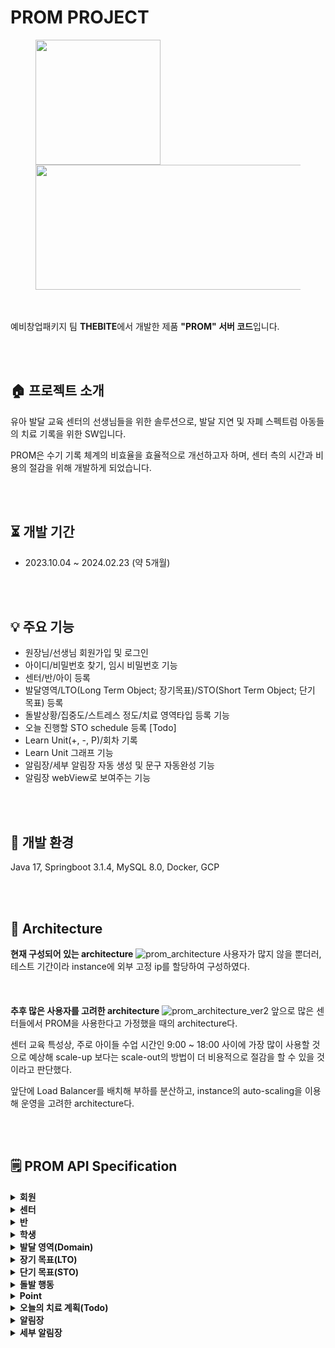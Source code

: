 # PROM PROJECT
<figure class="half">
  <a href="link"><img src="https://github.com/Chani17/ToryAba-Server/blob/main/thebite_logo.png" width="200" height="200"></a> 
  <a href="link"><img src="https://github.com/Chani17/ToryAba-Server/blob/main/prom_logo.png" width="500" height="200"></a>
</figure>
<br><br>
예비창업패키지 팀 <b>THEBITE</b>에서 개발한 제품 <b>"PROM" 서버 코드</b>입니다.

<br><br>
##  🏠  프로젝트 소개
유아 발달 교육 센터의 선생님들을 위한 솔루션으로, 발달 지연 및 자폐 스펙트럼 아동들의 치료 기록을 위한 SW입니다.

PROM은 수기 기록 체계의 비효율을 효율적으로 개선하고자 하며, 센터 측의 시간과 비용의 절감을 위해 개발하게 되었습니다.

<br><br>
## ⏳ 개발 기간
- 2023.10.04 ~ 2024.02.23 (약 5개월)

<br><br>
## 💡 주요 기능
- 원장님/선생님 회원가입 및 로그인
- 아이디/비밀번호 찾기, 임시 비밀번호 기능
- 센터/반/아이 등록
- 발달영역/LTO(Long Term Object; 장기목표)/STO(Short Term Object; 단기 목표) 등록
- 돌발상황/집중도/스트레스 정도/치료 영역타입 등록 기능
- 오늘 진행할 STO schedule 등록 [Todo]
- Learn Unit(+, -, P)/회차 기록
- Learn Unit 그래프 기능
- 알림장/세부 알림장 자동 생성 및 문구 자동완성 기능
- 알림장 webView로 보여주는 기능

<br><br>
## 🔧 개발 환경
Java 17, Springboot 3.1.4, MySQL 8.0, Docker, GCP

<br><br>
## 📌 Architecture
**현재 구성되어 있는 architecture**
![prom_architecture](https://github.com/Chani17/ToryAba-Server/blob/main/prom_architecture.png)
사용자가 많지 않을 뿐더러, 테스트 기간이라 instance에 외부 고정 ip를 할당하여 구성하였다.
<br><br><br><br>
**추후 많은 사용자를 고려한 architecture**
![prom_architecture_ver2](https://github.com/Chani17/ToryAba-Server/blob/main/prom_architecture_ver2.png)
앞으로 많은 센터들에서 PROM을 사용한다고 가정했을 때의 architecture다.

센터 교육 특성상, 주로 아이들 수업 시간인 9:00 ~ 18:00 사이에 가장 많이 사용할 것으로 예상해 scale-up 보다는 scale-out의 방법이 더 비용적으로 절감을 할 수 있을 것이라고 판단했다.

앞단에 Load Balancer를 배치해 부하를 분산하고, instance의 auto-scaling을 이용해 운영을 고려한 architecture다.


<br><br>
## 🗒️ PROM API Specification
<details>
  <summary><b>회원<br></b></summary>
    <table>
      <tr>
        <th scope="col">기능</th>
        <th scope="col">Endpoint</th>
        <th scope="col">Request Header</th>
        <th scope="col">Request Payload</th>
        <th scope="col">Response Data</th>
      </tr>
      <tr>
        <td>원장님 회원가입</td>
        <td>POST /members/join</td>
        <td></td>
        <td>- id: String<br> - password: String<br> - name: String<br> - email: String<br> - phone: String</td>
        <td>- result: boolean</td>
      </tr>
      <tr>
        <td>선생님 회원가입</td>
        <td>POST /members/therapist/join</td>
        <td></td>
        <td>- id: String<br> - password: String<br> - name: String<br> - email: String<br> - phone: String<br> - centerId: Long</td>
        <td>- result: boolean</td>
      </tr>
      <tr>
        <td>로그인</td>
        <td>POST /members/login</td>
        <td></td>
        <td>- id: String<br> - password: String</td>
        <td>- name: String<br> - token: String</td>
      </tr>
      <tr>
        <td>token 유효성 검증</td>
        <td>POST /valid/token</td>
        <td>- headers: Map<String, String></td>
        <td></td>
        <td>- name: String<br> - result: boolean</td>
      </tr>
      <tr>
        <td>ID 찾기</td>
        <td>POST /members/find/id</td>
        <td></td>
        <td>- name: String<br> - phone: String<br> - email: String</td>
        <td>- id: String</td>
      </tr>
      <tr>
        <td>비밀번호 찾기</td>
        <td>POST /members/find/password</td>
        <td></td>
        <td>- id: String<br> - name: String<br> - phone: String</td>
        <td>- password: String</td>
      </tr>
      <tr>
        <td>비밀번호 변경</td>
        <td>POST /members/password</td>
        <td></td>
        <td>- beforePassword: String<br> - afterPassword: String<br></td>
        <td>- result: boolean</td>
      </tr>
      <tr>
        <td>프로필 수정</td>
        <td>PATCH /edit/profile</td>
        <td></td>
        <td>- name: String<br> - fote: String<br> - qulification: List<String></td>
        <td>- name: String<br> - forte: String<br> - qualification: List<String><br> - centerName: String</td>
      </tr>
      <tr>
        <td>프로필 조회</td>
        <td>GET /profile</td>
        <td></td>
        <td></td>
        <td>- name: String<br> - forte: String<br> - qualification: List<String><br> - centerName: String</td>
      </tr>
    </table>
</details>
<details>
  <summary><b>센터<br></b></summary>
    <table>
      <tr>
        <th scope="col">기능</th>
        <th scope="col">Endpoint</th>
        <th scope="col">Path Variable</th>
        <th scope="col">Request Payload</th>
        <th scope="col">Response Data</th>
      </tr>
      <tr>
        <td>센터 추가</td>
        <td>POST /center</td>
        <td></td>
        <td>- name: String</td>
        <td>- centerId: Long<br> - centerName: String<br> - director: Director</td>
      </tr>
      <tr>
        <td>센터 수정</td>
        <td>PATCH /center/{centerId}</td>
        <td>- centerId: Long</td>
        <td>- name: String</td>
        <td>- centerId: Long<br> - centerName: String<br> - director: Director</td>
      </tr>
      <tr>
        <td>센터 목록 조회</td>
        <td>GET /centers</td>
        <td></td>
        <td></td>
        <td>- centerList: List<Center></td>
      </tr>
      <tr>
        <td>센터 삭제</td>
        <td>DELETE /center/{centerId}</td>
        <td>- cneterId: Long</td>
        <td></td>
        <td>- result: boolean</td>
      </tr>
    </table>
</details>
<details>
  <summary><b>반<br></b></summary>
    <table>
      <tr>
        <th scope="col">기능</th>
        <th scope="col">Endpoint</th>
        <th scope="col">Path Variable</th>
        <th scope="col">Request Payload</th>
        <th scope="col">Response Data</th>
      </tr>
      <tr>
        <td>반 추가</td>
        <td>POST /{centerId}/classes</td>
        <td>- centerId: Long</td>
        <td>- name: String</td>
        <td>- classId: Long<br> - className: String<br> - center: Center</td>
      </tr>
      <tr>
        <td>반 수정</td>
        <td>PATCH /classes/{classId}</td>
        <td>- classId: Long</td>
        <td>- name: String</td>
        <td>- classId: Long<br> - className: String<br> - center: Center</td>
      </tr>
      <tr>
        <td>반 목록 조회</td>
        <td>GET /{centerId}/classes</td>
        <td>- centerId: Long</td>
        <td></td>
        <td>- classList: List<Class></td>
      </tr>
      <tr>
        <td>반 삭제</td>
        <td>DELETE /classes/{classId}</td>
        <td>- classId: Long</td>
        <td></td>
        <td>- result: boolean</td>
      </tr>
    </table>
</details>
<details>
  <summary><b>학생<br></b></summary>
    <table>
      <tr>
        <th scope="col">기능</th>
        <th scope="col">Endpoint</th>
        <th scope="col">Path Variable</th>
        <th scope="col">Request Payload</th>
        <th scope="col">Response Data</th>
      </tr>
      <tr>
        <td>학생 추가</td>
        <td>POST /{classId}/students</td>
        <td>- classId: Long</td>
        <td>- name: String<br> - birth: String<br> - etc: String<br> - parentName: String<br> - startDate: String</td>
        <td>- studentId: Long<br> - studentName: String<br> - birth: String<br> - etc: String<br> - parentName: Stirng<br> - startDate: String<br> - endDate: String<br> - registerDate: String<br> - class: Class</td>
      </tr>
      <tr>
        <td>학생 정보 수정</td>
        <td>PATCH /students/{studentId}</td>
        <td>- studentId: Long</td>
        <td>- name: String<br> - birth: String<br> - etc: String<br> - parentName: String<br> - startDate: String<br> - endDate: String<br> - registerDate: String</td>
        <td>- studentId: Long<br> - studentName: String<br> - birth: String<br> - etc: String<br> - parentName: Stirng<br> - startDate: String<br> - endDate: String<br> - registerDate: String<br> - class: Class</td>
      </tr>
      <tr>
        <td>시작 날짜 변경</td>
        <td>PATCH /students/{studentId}/startDate</td>
        <td>- studentId: Long</td>
        <td>- date: String</td>
        <td>- studentId: Long<br> - studentName: String<br> - birth: String<br> - etc: String<br> - parentName: Stirng<br> - startDate: String<br> - endDate: String<br> - registerDate: String<br> - class: Class</td>
      </tr>
      <tr>
        <td>종료 날짜 변경</td>
        <td>PATCH /students/{studentId}/endDate</td>
        <td>- studentId: Long</td>
        <td>- date: String</td>
        <td>- studentId: Long<br> - studentName: String<br> - birth: String<br> - etc: String<br> - parentName: Stirng<br> - startDate: String<br> - endDate: String<br> - registerDate: String<br> - class: Class</td>
      </tr>
      <tr>
        <td>학생 목록 조회</td>
        <td>GET /{classId}/students</td>
        <td>- classId: Long</td>
        <td></td>
        <td>- studentList: List<Student></td>
      </tr>
          <tr>
        <td>학생 삭제</td>
        <td>GET /students/{studentId}</td>
        <td>- studentId: Long</td>
        <td></td>
        <td>- result: boolean</td>
      </tr>
    </table>
</details>
<details>
  <summary><b>발달 영역(Domain)<br></b></summary>
    <table>
      <tr>
        <th scope="col">기능</th>
        <th scope="col">Endpoint</th>
        <th scope="col">Path Variable</th>
        <th scope="col">Request Payload</th>
        <th scope="col">Response Data</th>
      </tr>
      <tr>
        <td>발달 영역 추가</td>
        <td>POST /domains/{centerId}</td>
        <td>- centerId: Long</td>
        <td>- name: String<br> - type: String<br> - contents: String</td>
        <td></td>
      </tr>
      <tr>
        <td>발달 영역 정보 수정</td>
        <td>PATCH /domains/{domainId}</td>
        <td>- domainId: Long</td>
        <td>- name: String</td>
        <td>- id: Long<br> - templateNum: int<br> - name: String<br> - registerDate: String<br> - centerId: Long</td>
      </tr>
      <tr>
        <td>발달 영역 리스트 가져오기</td>
        <td>GET /domains/{domainId}</td>
        <td>- domainId: Long</td>
        <td></td>
        <td>- domainList<Domain></td>
      </tr>
      <tr>
        <td>발달 영역 삭제</td>
        <td>DELETE /domains/{domainId}</td>
        <td>- domainId: Long</td>
        <td></td>
        <td>- result: boolean</td>
      </tr>
    </table>
</details>
<details>
  <summary><b>장기 목표(LTO)<br></b></summary>
    <table>
      <tr>
        <th scope="col">기능</th>
        <th scope="col">Endpoint</th>
        <th scope="col">Path Variable</th>
        <th scope="col">Request Payload</th>
        <th scope="col">Response Data</th>
      </tr>
      <tr>
        <td>LTO 추가</td>
        <td>POST /{domainId}/ltos/{studentId}</td>
        <td>- domainId: Long<br> - studentId: Long</td>
        <td>- name: String<br> - contents: String<br> - developType: List<String></td>
        <td>- ltoId: Long<br> - templateNum: int<br> - status: String<br> - name: String<br> - contents: String<br> - developType: List<String><br> - achieveDate: String<br> - registerDate: String<br> - delYN: String<br> - domainId: Long<br> - studentId: Long</td>
      </tr>
      <tr>
        <td>LTO 상태 수정(stop, in progress)</td>
        <td>PATCH /ltos/{ltoId}/status</td>
        <td>- ltoId: Long</td>
        <td>- status: String</td>
        <td>- ltoId: Long<br> - templateNum: int<br> - status: String<br> - name: String<br> - contents: String<br> - developType: List<String><br> - achieveDate: String<br> - registerDate: String<br> - delYN: String<br> - domainId: Long<br> - studentId: Long</td>
      </tr>
      <tr>
        <td>LTO 상태 수정(hit)</td>
        <td>PATCH /ltos/{ltoId}/hit/status</td>
        <td>- ltoId: Long</td>
        <td>- status: String</td>
        <td>- ltoId: Long<br> - templateNum: int<br> - status: String<br> - name: String<br> - contents: String<br> - developType: List<String><br> - achieveDate: String<br> - registerDate: String<br> - delYN: String<br> - domainId: Long<br> - studentId: Long</td>
      </tr>
      <tr>
        <td>LTO 내용 수정</td>
        <td>PATCH /ltos/{ltoId}</td>
        <td>- ltoId: Long</td>
        <td>- name: String<br> - contents: String<br> - developType: List<String></td>
        <td>- ltoId: Long<br> - templateNum: int<br> - status: String<br> - name: String<br> - contents: String<br> - developType: List<String><br> - achieveDate: String<br> - registerDate: String<br> - delYN: String<br> - domainId: Long<br> - studentId: Long</td>
      </tr>
      <tr>
        <td>LTO 발달 유형 종류 수정</td>
        <td>PATCH /ltos/{ltoId}/develop/add</td>
        <td>- ltoId: Long</td>
        <td>- content: String</td>
        <td>- developType: List<String></td>
      </tr>
      <tr>
        <td>LTO 발달 유형 종류 삭제</td>
        <td>PATCH /ltos/{ltoId}/develop/remove</td>
        <td>- ltoId: Long</td>
        <td>- content: String</td>
        <td>- developType: List<String></td>
      </tr>
      <tr>
        <td>LTO 목록 가져오기</td>
        <td>GET /{domainId}/{studentId}/ltos</td>
        <td>- domainId: Long<br> - studentId: Long</td>
        <td></td>
        <td>- ltoList: List<LtoResponse></td>
      </tr>
      <tr>
        <td>LTO 그래프 가져오기</td>
        <td>GET /ltos/{ltoId}/graphs</td>
        <td>- ltoId: Long</td>
        <td></td>
        <td>- response: List<LtoGraphResponse></td>
      </tr>
      <tr>
        <td>LTO 삭제하기</td>
        <td>DELETE /ltos/{ltoId}</td>
        <td>- ltoId: Long</td>
        <td></td>
        <td>- result: boolean</td>
      </tr>
    </table>
</details>
<details>
  <summary><b>단기 목표(STO)<br></b></summary>
    <table>
      <tr>
        <th scope="col">기능</th>
        <th scope="col">Endpoint</th>
        <th scope="col">Path Variable</th>
        <th scope="col">Request Payload</th>
        <th scope="col">Response Data</th>
      </tr>
      <tr>
        <td>STO 추가</td>
        <td>POST /{ltoId}/stos</td>
        <td>- ltoId: Long</td>
        <td>- name: String<br> - contents: String<br> - count: int<br> - goal: int<br> - goalType: String<br> - goalAmount: int<br> - urgeContent: String<br> - enforceContent: String<br> - memo: String<br> - registrant: String</td>
        <td>- stoId: Long<br> - templateNum: int<br> - status: String<br> - name: String<br> - contents: String<br> - count: int<br> - goal: int<br> - goalType: String<br> - goalAmount: int<br> - achievementOrNot: String<br> - urgeContent: String<br> - enforceContent: String<br> - memo: String<br> - round: int<br> - hitGoalDate: String<br> - registerDate: String<br> - delYN: String<br> - pointList: List<Point><br> - stressStatus: String<br> - concentration: String<br> - significant: String<br> - looseCannonList: List<String><br> - ltoId: Long</td>
      </tr>
      <tr>
        <td>STO 상태 변경(stop, in progress)</td>
        <td>PATCH /stos/{stoId}/status</td>
        <td>- stoId: Long</td>
        <td>- status: String</td>
        <td>- stoId: Long<br> - templateNum: int<br> - status: String<br> - name: String<br> - contents: String<br> - count: int<br> - goal: int<br> - goalType: String<br> - goalAmount: int<br> - achievementOrNot: String<br> - urgeContent: String<br> - enforceContent: String<br> - memo: String<br> - round: int<br> - hitGoalDate: String<br> - registerDate: String<br> - delYN: String<br> - pointList: List<Point><br> - stressStatus: String<br> - concentration: String<br> - significant: String<br> - looseCannonList: List<String><br> - ltoId: Long</td>
      </tr>
      <tr>
        <td>STO 상태 변경(hit)</td>
        <td>PATCH /stos/{stoId}/hit/status</td>
        <td>- stoId: Long</td>
        <td>- status: String</td>
        <td>- stoId: Long<br> - templateNum: int<br> - status: String<br> - name: String<br> - contents: String<br> - count: int<br> - goal: int<br> - goalType: String<br> - goalAmount: int<br> - achievementOrNot: String<br> - urgeContent: String<br> - enforceContent: String<br> - memo: String<br> - round: int<br> - hitGoalDate: String<br> - registerDate: String<br> - delYN: String<br> - pointList: List<Point><br> - stressStatus: String<br> - concentration: String<br> - significant: String<br> - looseCannonList: List<String><br> - ltoId: Long</td>
      </tr>
      <tr>
        <td>STO 내용 변경</td>
        <td>PATCH /stos/{stoId}</td>
        <td>- stoId: Long</td>
        <td>- name: String<br> - contents: String<br> - count: int<br> - goal: int<br> - goalType: String<br> - goalAmount: int<br> - urgeContent: String<br> - enforceContent: String<br> - memo: String<br></td>
        <td>- stoId: Long<br> - templateNum: int<br> - status: String<br> - name: String<br> - contents: String<br> - count: int<br> - goal: int<br> - goalType: String<br> - goalAmount: int<br> - achievementOrNot: String<br> - urgeContent: String<br> - enforceContent: String<br> - memo: String<br> - round: int<br> - hitGoalDate: String<br> - registerDate: String<br> - delYN: String<br> - pointList: List<Point><br> - stressStatus: String<br> - concentration: String<br> - significant: String<br> - looseCannonList: List<String><br> - ltoId: Long</td>
      </tr>
      <tr>
        <td>준거 도달(hit) 회차 업데이트</td>
        <td>PATCH /stos/{stoId}/hit/round</td>
        <td>- stoId: Long</td>
        <td>- plusRate: Float<br> - minusRate: Float<br> - status: String<br> - registrant: String</td>
        <td>- stoId: Long<br> - templateNum: int<br> - status: String<br> - name: String<br> - contents: String<br> - count: int<br> - goal: int<br> - goalType: String<br> - goalAmount: int<br> - achievementOrNot: String<br> - urgeContent: String<br> - enforceContent: String<br> - memo: String<br> - round: int<br> - hitGoalDate: String<br> - registerDate: String<br> - delYN: String<br> - pointList: List<Point><br> - stressStatus: String<br> - concentration: String<br> - significant: String<br> - looseCannonList: List<String><br> - ltoId: Long</td>
      </tr>
      <tr>
        <td>회차 업데이트</td>
        <td>PATCH /stos/{stoId}/round</td>
        <td>- stoId: Long</td>
        <td>- plusRate: Float<br> - minusRate: Float<br> - status: String<br> - registrant: String</td>
        <td>- stoId: Long<br> - templateNum: int<br> - status: String<br> - name: String<br> - contents: String<br> - count: int<br> - goal: int<br> - goalType: String<br> - goalAmount: int<br> - achievementOrNot: String<br> - urgeContent: String<br> - enforceContent: String<br> - memo: String<br> - round: int<br> - hitGoalDate: String<br> - registerDate: String<br> - delYN: String<br> - pointList: List<Point><br> - stressStatus: String<br> - concentration: String<br> - significant: String<br> - looseCannonList: List<String><br> - ltoId: Long</td>
      </tr>
      <tr>
        <td>스트레스 상태 선택</td>
        <td>PATCH /stos/{stoId}/stress</td>
        <td>- stoId: Long</td>
        <td>- content: String</td>
        <td>- stoId: Long<br> - templateNum: int<br> - status: String<br> - name: String<br> - contents: String<br> - count: int<br> - goal: int<br> - goalType: String<br> - goalAmount: int<br> - achievementOrNot: String<br> - urgeContent: String<br> - enforceContent: String<br> - memo: String<br> - round: int<br> - hitGoalDate: String<br> - registerDate: String<br> - delYN: String<br> - pointList: List<Point><br> - stressStatus: String<br> - concentration: String<br> - significant: String<br> - looseCannonList: List<String><br> - ltoId: Long</td>
      </tr>
      <tr>
        <td>집중도 선택</td>
        <td>PATCH /stos/{stoId}/concentration</td>
        <td>- stoId: Long</td>
        <td>content: String</td>
        <td>- stoId: Long<br> - templateNum: int<br> - status: String<br> - name: String<br> - contents: String<br> - count: int<br> - goal: int<br> - goalType: String<br> - goalAmount: int<br> - achievementOrNot: String<br> - urgeContent: String<br> - enforceContent: String<br> - memo: String<br> - round: int<br> - hitGoalDate: String<br> - registerDate: String<br> - delYN: String<br> - pointList: List<Point><br> - stressStatus: String<br> - concentration: String<br> - significant: String<br> - looseCannonList: List<String><br> - ltoId: Long</td>
      </tr>
      <tr>
        <td>특이사항 입력</td>
        <td>PATCH /stos/{stoId}/significant</td>
        <td>- stoId: Long</td>
        <td>- content: String</td>
        <td>- stoId: Long<br> - templateNum: int<br> - status: String<br> - name: String<br> - contents: String<br> - count: int<br> - goal: int<br> - goalType: String<br> - goalAmount: int<br> - achievementOrNot: String<br> - urgeContent: String<br> - enforceContent: String<br> - memo: String<br> - round: int<br> - hitGoalDate: String<br> - registerDate: String<br> - delYN: String<br> - pointList: List<Point><br> - stressStatus: String<br> - concentration: String<br> - significant: String<br> - looseCannonList: List<String><br> - ltoId: Long</td>
      </tr>
      <tr>
        <td>돌발 행동 선택</td>
        <td>PATCH /stos/{stoId}/selection/lc</td>
        <td>- stoId: Long</td>
        <td>- content: String</td>
        <td>- stoId: Long<br> - templateNum: int<br> - status: String<br> - name: String<br> - contents: String<br> - count: int<br> - goal: int<br> - goalType: String<br> - goalAmount: int<br> - achievementOrNot: String<br> - urgeContent: String<br> - enforceContent: String<br> - memo: String<br> - round: int<br> - hitGoalDate: String<br> - registerDate: String<br> - delYN: String<br> - pointList: List<Point><br> - stressStatus: String<br> - concentration: String<br> - significant: String<br> - looseCannonList: List<String><br> - ltoId: Long</td>
      </tr>
      <tr>
        <td>돌발 행동 선텍 취소</td>
        <td>PATCH /stos/{stoId}/removal/lc</td>
        <td>- stoId: Long</td>
        <td>- content: String</td>
        <td>- stoId: Long<br> - templateNum: int<br> - status: String<br> - name: String<br> - contents: String<br> - count: int<br> - goal: int<br> - goalType: String<br> - goalAmount: int<br> - achievementOrNot: String<br> - urgeContent: String<br> - enforceContent: String<br> - memo: String<br> - round: int<br> - hitGoalDate: String<br> - registerDate: String<br> - delYN: String<br> - pointList: List<Point><br> - stressStatus: String<br> - concentration: String<br> - significant: String<br> - looseCannonList: List<String><br> - ltoId: Long</td>
      </tr>
      <tr>
        <td>학생 별 STO 목록 가져오기</td>
        <td>GET /{studentId}/stos</td>
        <td>- studentId: Long</td>
        <td></td>
        <td>- stoList: List<StoResponse></td>
      </tr>
      <tr>
        <td>LTO 별 STO 목록 가져오기</td>
        <td>GET /ltos/{ltoId}/stos</td>
        <td>- ltoId: Long</td>
        <td></td>
        <td>- stoList: List<StoResponse></td>
      </tr>
      <tr>
        <td>STO 삭제</td>
        <td>DELETE /stos/{stoId}</td>
        <td>- stoId: Long</td>
        <td></td>
        <td>- result: boolean</td>
      </tr>  
    </table>
</details>
<details>
  <summary><b>돌발 행동<br></b></summary>
    <table>
      <tr>
        <th scope="col">기능</th>
        <th scope="col">Endpoint</th>
        <th scope="col">Path Variable</th>
        <th scope="col">Request Payload</th>
        <th scope="col">Response Data</th>
      </tr>
      <tr>
        <td>돌발 행동 추가</td>
        <td>POST /lc</td>
        <td></td>
        <td>- name: String</td>
        <td></td>
      </tr>
      <tr>
        <td>돌발 행동 목록 가져오기</td>
        <td>GET /lc</td>
        <td></td>
        <td></td>
        <td></td>
      </tr>
    </table>
</details>
<details>
  <summary><b>Point<br></b></summary>
    <table>
      <tr>
        <th scope="col">기능</th>
        <th scope="col">Endpoint</th>
        <th scope="col">Path Variable</th>
        <th scope="col">Request Payload</th>
        <th scope="col">Response Data</th>
      </tr>
      <tr>
        <td>point 저장</td>
        <td>POST /stos/{stoId}/points</td>
        <td>- stoId: Long</td>
        <td>- result: String<br> - registrant: String</td>
        <td></td>
      </tr>
      <tr>
        <td>point 수정</td>
        <td>PATCH /stos/{stoId}/points</td>
        <td>- stoId: Long</td>
        <td>- points: List<String><br> - registrant: String</td>
        <td></td>
      </tr>
      <tr>
        <td>point 목록 가져오기</td>
        <td>GET /stos/{stoId}/points</td>
        <td>- stoId: Long</td>
        <td></td>
        <td>- pointList: List<String></td>
      </tr>
      <tr>
        <td>point 삭제</td>
        <td>DELETE /stos/{stoId}/points</td>
        <td>- stoId: Long</td>
        <td></td>
        <td></td>
      </tr>
    </table>
</details>
<details>
  <summary><b>오늘의 치료 계획(Todo)<br></b></summary>
    <table>
      <tr>
        <th scope="col">기능</th>
        <th scope="col">Endpoint</th>
        <th scope="col">Path Variable</th>
        <th scope="col">Request Payload</th>
        <th scope="col">Request Param</th>
        <th scope="col">Response Data</th>
      </tr>
      <tr>
        <td>Todo 추가</td>
        <td>POST /todos/{studentId}</td>
        <td>- studentId: Long</td>
        <td>- stoId: Long</td>
        <td></td>
        <td>- id: Long<br> - date: LocalDate<br> - stoList: List<Long><br> - teacher: String<br> - student: Student</td>
      </tr>
      <tr>
        <td>Todo 수정</td>
        <td>PATCH /todos/{studentId}</td>
        <td>- studentId: Long</td>
        <td>- stoList: List<Long></td>
        <td></td>
        <td>- id: Long<br> - date: LocalDate<br> - stoList: List<Long><br> - teacher: String<br> - student: Student</td>
      </tr>
      <tr>
        <td>Todo 조회</td>
        <td>GET /todos/{studentId}</td>
        <td>- studentId: Long</td>
        <td></td>
        <td></td>
        <td>- id: Long<br> - date: String<br> - stoList: List<Long><br> - teacher: String<br> - student: Student</td>
      </tr>
      <tr>
        <td>Todo 삭제</td>
        <td>DELETE /todos/{studentId}</td>
        <td>- studentId: Long</td>
        <td>- stoId: Long</td>
        <td></td>
        <td></td>
      </tr>
      <tr>
        <td>최근 중재 목록 with 날짜</td>
        <td>GET /todos/{studentId}/recent</td>
        <td>- studentId: Long</td>
        <td></td>
        <td>- startDate: String<br> - endDate: String</td>
        <td>- date: String<br> - sto: List<String><br> - stoStatus: List<String><br> - lto: List<String><br> - teacher: String</td>
      </tr>
    </table>
</details>
<details>
  <summary><b>알림장<br></b></summary>
    <table>
      <tr>
        <th scope="col">기능</th>
        <th scope="col">Endpoint</th>
        <th scope="col">Path Variable</th>
        <th scope="col">Request Payload</th>
        <th scope="col">Request Param</th>
        <th scope="col">Response Data</th>
      </tr>
      <tr>
        <td>comment 업데이트</td>
        <td>PATCH /notices/{studentId}</td>
        <td>- studentId: Long</td>
        <td>- comment: String</td>
        <td>- year: String<br> - month: int<br> - date: String</td>
        <td>- id: Long<br> - year: String<br> - month: int<br> - date: String<br> - day: String<br> - comment: String<br> - studentId: Long</td>
      </tr>
      <tr>
        <td>년, 월에 대한 알림장 목록 가져오기</td>
        <td>GET /notices/{studentId}/dateList</td>
        <td>- studentId: Long</td>
        <td></td>
        <td>- year: String<br> - month: int</td>
        <td>- response: List<DateResponse></td>
      </tr>
      <tr>
        <td>해당 날짜에 대한 알림장 가져오기</td>
        <td>GET /notcies/{studentId}</td>
        <td>- studentId: Long</td>
        <td></td>
        <td>- year: String<br> - month: int<br> - date: String</td>
        <td>- id: Long<br> - year: String<br> - month: int<br> - date: String<br> - day: String<br> - comment: String<br> - studentId: Long</td>
      </tr>
      <tr>
        <td>생성된 알림장 날짜 목록 가져오기</td>
        <td>GET /notices/{studentId}/dates</td>
        <td>- studentId: Long</td>
        <td></td>
        <td></td>
        <td>- response: List<NoticesDatesResponse></td>
      </tr>
      <tr>
        <td>월간 보고서 가져오기</td>
        <td>GET /notices/{studentId}/monthly</td>
        <td>- studentId: Long</td>
        <td></td>
        <td>- year: String<br> - month: int</td>
        <td>- response: List<NoticeResponse></td>
      </tr>
      <tr>
        <td>알림장 자동 멘트 생성</td>
        <td>GET /notcies/{studentId}/auto/comment</td>
        <td>- studentId: Long</td>
        <td></td>
        <td>- year: String<br> - month: int<br> - date: String</td>
        <td>- comment: String</td>
      </tr>
      <tr>
        <td>WebView Report 보여주기</td>
        <td>GET /notices/{studentId}/reports</td>
        <td>- studentId: Long</td>
        <td></td>
        <td>- year: String<br> - month: int<br> - date: String</td>
        <td>- url: String</td>
      </tr>
    </table>
</details>
<details>
  <summary><b>세부 알림장<br></b></summary>
    <table>
      <tr>
        <th scope="col">기능</th>
        <th scope="col">Endpoint</th>
        <th scope="col">Path Variable</th>
        <th scope="col">Request Payload</th>
        <th scope="col">Request Param</th>
        <th scope="col">Response Data</th>
      </tr>
      <tr>
        <td>세부 알림장 추가</td>
        <td>POST /details/{studentId}</td>
        <td>- studentId: Long</td>
        <td></td>
        <td>- year: String<br> - month: int<br> - date: String<br> - stoId: Long</td>
        <td></td>
      </tr>
      <tr>
        <td>comment 수정</td>
        <td>PATCH /details/{studentId}</td>
        <td>- studentId: Long</td>
        <td>- comment: String</td>
        <td>- year: String<br> - month: int<br> - date: String<br> - stoId: Long</td>
        <td>- id: Long<br> - comment: String<br> - ltoId: Long<br> - stoId: Set<Long><br> - noticeId: Long</td>
      </tr>
      <tr>
        <td>해당 날짜별 세부 알림장 목록 가져오기</td>
        <td>GET /details/{studentId}</td>
        <td>- studentId: Long</td>
        <td></td>
        <td>- year: String<br> - month: int<br> - date: String</td>
        <td>- response: List<DetailObjectResponse></td>
      </tr>
      <tr>
        <td>세부 알림장 자동 멘트 생성</td>
        <td>GET /details/{studentId}/{ltoId}/auto/comment</td>
        <td>- studentId: Long<br> - ltoId: Long</td>
        <td></td>
        <td>- year: String<br> - month: int<br> - date: String</td>
        <td>- comment: String</td>
      </tr>
    </table>
</details>
